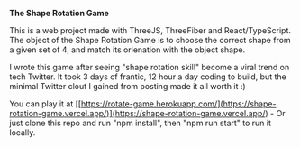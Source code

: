 **The Shape Rotation Game**

This is a web project  made with ThreeJS, ThreeFiber and React/TypeScript.
The object of the Shape Rotation Game is to choose the correct shape from a given set of 4, and match its orienation with the object shape.

I wrote this game after seeing "shape rotation skill" become a viral trend on tech Twitter. It took 3 days of frantic, 12 hour a day coding to build, but the minimal Twitter clout I gained from posting made it all worth it :)

You can play it at [[https://rotate-game.herokuapp.com/](https://shape-rotation-game.vercel.app/)](https://shape-rotation-game.vercel.app/) - Or just clone this repo and run "npm install", then "npm run start" to run it locally.
